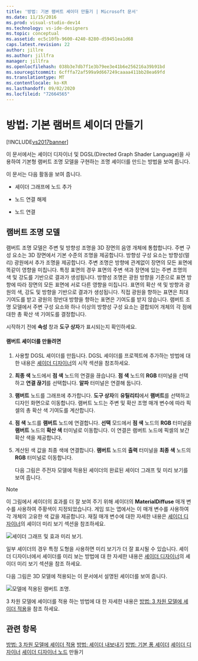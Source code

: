 ```yaml
---
title: '방법: 기본 램버트 셰이더 만들기 | Microsoft 문서'
ms.date: 11/15/2016
ms.prod: visual-studio-dev14
ms.technology: vs-ide-designers
ms.topic: conceptual
ms.assetid: ec5c10fb-9600-4240-8280-d59451ea1d68
caps.latest.revision: 22
author: jillre
ms.author: jillfra
manager: jillfra
ms.openlocfilehash: 038b3e7db7f1e3b79ee3e41b6e256216a39b91bd
ms.sourcegitcommit: 6cfffa72af599a9d667249caaaa411bb28ea69fd
ms.translationtype: MT
ms.contentlocale: ko-KR
ms.lasthandoff: 09/02/2020
ms.locfileid: "72664565"
---
```

# <a name="how-to-create-a-basic-lambert-shader"></a>방법: 기본 램버트 셰이더 만들기
[!INCLUDE[vs2017banner](../includes/vs2017banner.md)]

이 문서에서는 셰이더 디자이너 및 DGSL(Directed Graph Shader Language)을 사용하여 기본형 램버트 조명 모델을 구현하는 조명 셰이더를 만드는 방법을 보여 줍니다.

 이 문서는 다음 활동을 보여 줍니다.

- 셰이더 그래프에 노드 추가

- 노드 연결 해제

- 노드 연결

## <a name="the-lambert-lighting-model"></a>램버트 조명 모델
 램버트 조명 모델은 주변 및 방향성 조명을 3D 장면의 음영 개체에 통합합니다. 주변 구성 요소는 3D 장면에서 기본 수준의 조명을 제공합니다. 방향성 구성 요소는 방향성(멀리) 광원에서 추가 조명을 제공합니다. 주변 조명은 방향에 관계없이 장면의 모든 표면에 똑같이 영향을 미칩니다. 특정 표면의 경우 표면의 주변 색과 장면에 있는 주변 조명의 색 및 강도를 기반으로 결과가 생성됩니다. 방향성 조명은 광원 방향을 기준으로 표면 방향에 따라 장면의 모든 표면에 서로 다른 영향을 미칩니다. 표면의 확산 색 및 방향과 광원의 색, 강도 및 방향을 기반으로 결과가 생성됩니다. 직접 광원을 향하는 표면은 최대 기여도를 받고 광원의 정반대 방향을 향하는 표면은 기여도를 받지 않습니다. 램버트 조명 모델에서 주변 구성 요소와 하나 이상의 방향성 구성 요소는 결합되어 개체의 각 점에 대한 총 확산 색 기여도를 결정합니다.

 시작하기 전에 **속성** 창과 **도구 상자**가 표시되는지 확인하세요.

#### <a name="to-create-a-lambert-shader"></a>램버트 셰이더를 만들려면

1. 사용할 DGSL 셰이더를 만듭니다. DGSL 셰이더를 프로젝트에 추가하는 방법에 대한 내용은 [셰이더 디자이너](../designers/shader-designer.md)의 시작 섹션을 참조하세요.

2. **최종 색** 노드에서 **점 색** 노드의 연결을 끊습니다. **점 색** 노드의 **RGB** 터미널을 선택하고 **연결 끊기**를 선택합니다. **알파** 터미널은 연결해 둡니다.

3. **램버트** 노드를 그래프에 추가합니다. **도구 상자**의 **유틸리티**에서 **램버트**를 선택하고 디자인 화면으로 이동합니다. 램버트 노드는 주변 및 확산 조명 매개 변수에 따라 픽셀의 총 확산 색 기여도를 계산합니다.

4. **점 색** 노드를 **램버트** 노드에 연결합니다. **선택** 모드에서 **점 색** 노드의 **RGB** 터미널을 **램버트** 노드의 **확산 색** 터미널로 이동합니다. 이 연결은 램버트 노드에 픽셀의 보간 확산 색을 제공합니다.

5. 계산된 색 값을 최종 색에 연결합니다. **램버트** 노드의 **출력** 터미널을 **최종 색** 노드의 **RGB** 터미널로 이동합니다.

   다음 그림은 주전자 모델에 적용된 셰이더의 완료된 셰이더 그래프 및 미리 보기를 보여 줍니다.

> [!NOTE]
> 이 그림에서 셰이더의 효과를 더 잘 보여 주기 위해 셰이더의 **MaterialDiffuse** 매개 변수를 사용하여 주황색이 지정되었습니다. 게임 또는 앱에서는 이 매개 변수를 사용하여 각 개체의 고유한 색 값을 제공합니다. 재질 매개 변수에 대한 자세한 내용은 [셰이더 디자이너](../designers/shader-designer.md)의 셰이더 미리 보기 섹션을 참조하세요.

 ![셰이더 그래프 및 효과 미리 보기.](../designers/media/digit-lambert-effect-graph.png "램버트-효과-그래프")

 일부 셰이더의 경우 특정 도형을 사용하면 미리 보기가 더 잘 표시될 수 있습니다. 셰이더 디자이너에서 셰이더를 미리 보는 방법에 대 한 자세한 내용은 [셰이더 디자이너](../designers/shader-designer.md)의 셰이더 미리 보기 섹션을 참조 하세요.

 다음 그림은 3D 모델에 적용되는 이 문서에서 설명된 셰이더를 보여 줍니다.

 ![모델에 적용된 램버트 조명.](../designers/media/digit-lambert-effect-result.png "램버트-결과")

 3 차원 모델에 셰이더를 적용 하는 방법에 대 한 자세한 내용은 [방법: 3 차원 모델에 셰이더 적용](../designers/how-to-apply-a-shader-to-a-3-d-model.md)을 참조 하세요.

## <a name="see-also"></a>관련 항목
 [방법: 3 차원 모델에 셰이더 적용](../designers/how-to-apply-a-shader-to-a-3-d-model.md) [방법: 셰이더 내보내기](../designers/how-to-export-a-shader.md) [방법: 기본 퐁 셰이더](../designers/how-to-create-a-basic-phong-shader.md) [셰이더 디자이너](../designers/shader-designer.md) [셰이더 디자이너 노드](../designers/shader-designer-nodes.md) 만들기
